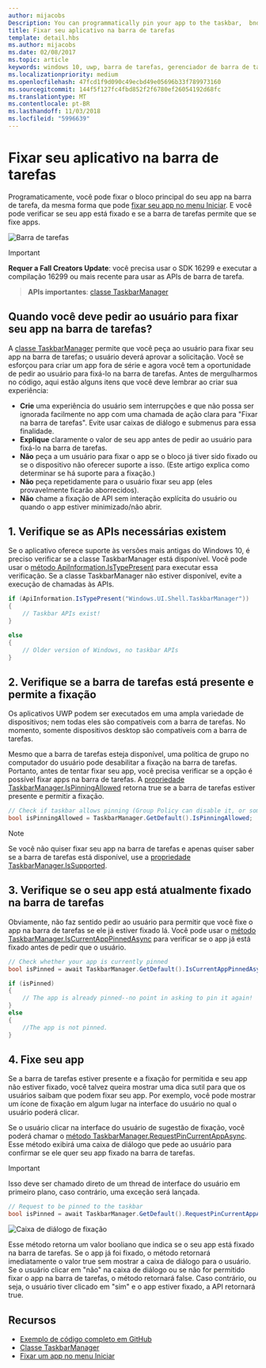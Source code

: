 ```yaml
---
author: mijacobs
Description: You can programmatically pin your app to the taskbar,  bnd you can check if it's currently pinned.
title: Fixar seu aplicativo na barra de tarefas
template: detail.hbs
ms.author: mijacobs
ms.date: 02/08/2017
ms.topic: article
keywords: windows 10, uwp, barra de tarefas, gerenciador de barra de tarefas, fixar na barra de tarefas, bloco principal
ms.localizationpriority: medium
ms.openlocfilehash: 47fcd1f9d090c49ecbd49e05696b33f789973160
ms.sourcegitcommit: 144f5f127fc4fbd852f2f6780ef26054192d68fc
ms.translationtype: MT
ms.contentlocale: pt-BR
ms.lasthandoff: 11/03/2018
ms.locfileid: "5996639"
---
```

# <a name="pin-your-app-to-the-taskbar"></a>Fixar seu aplicativo na barra de tarefas

Programaticamente, você pode fixar o bloco principal do seu app na barra de tarefa, da mesma forma que pode [fixar seu app no menu Iniciar](tiles-and-notifications/primary-tile-apis.md). E você pode verificar se seu app está fixado e se a barra de tarefas permite que se fixe apps. 

![Barra de tarefas](images/taskbar/taskbar.png)

> [!IMPORTANT]
> **Requer a Fall Creators Update**: você precisa usar o SDK 16299 e executar a compilação 16299 ou mais recente para usar as APIs de barra de tarefa.

> **APIs importantes**: [classe TaskbarManager](https://docs.microsoft.com/uwp/api/windows.ui.shell.taskbarmanager) 


## <a name="when-should-you-ask-the-user-to-pin-your-app-to-the-taskbar"></a>Quando você deve pedir ao usuário para fixar seu app na barra de tarefas? 

A [classe TaskbarManager](https://docs.microsoft.com/uwp/api/windows.ui.shell.taskbarmanager) permite que você peça ao usuário para fixar seu app na barra de tarefas; o usuário deverá aprovar a solicitação. Você se esforçou para criar um app fora de série e agora você tem a oportunidade de pedir ao usuário para fixá-lo na barra de tarefas. Antes de mergulharmos no código, aqui estão alguns itens que você deve lembrar ao criar sua experiência:

* **Crie** uma experiência do usuário sem interrupções e que não possa ser ignorada facilmente no app com uma chamada de ação clara para "Fixar na barra de tarefas". Evite usar caixas de diálogo e submenus para essa finalidade. 
* **Explique** claramente o valor de seu app antes de pedir ao usuário para fixá-lo na barra de tarefas.
* **Não** peça a um usuário para fixar o app se o bloco já tiver sido fixado ou se o dispositivo não oferecer suporte a isso. (Este artigo explica como determinar se há suporte para a fixação.)
* **Não** peça repetidamente para o usuário fixar seu app (eles provavelmente ficarão aborrecidos).
* **Não** chame a fixação de API sem interação explícita do usuário ou quando o app estiver minimizado/não abrir.


## <a name="1-check-whether-the-required-apis-exist"></a>1. Verifique se as APIs necessárias existem

Se o aplicativo oferece suporte às versões mais antigas do Windows 10, é preciso verificar se a classe TaskbarManager está disponível. Você pode usar o [método ApiInformation.IsTypePresent](https://docs.microsoft.com/en-us/uwp/api/windows.foundation.metadata.apiinformation#Windows_Foundation_Metadata_ApiInformation_IsTypePresent_System_String_) para executar essa verificação. Se a classe TaskbarManager não estiver disponível, evite a execução de chamadas às APIs.

```csharp
if (ApiInformation.IsTypePresent("Windows.UI.Shell.TaskbarManager"))
{
    // Taskbar APIs exist!
}

else
{
    // Older version of Windows, no taskbar APIs
}
```


## <a name="2-check-whether-taskbar-is-present-and-allows-pinning"></a>2. Verifique se a barra de tarefas está presente e permite a fixação

Os aplicativos UWP podem ser executados em uma ampla variedade de dispositivos; nem todas eles são compatíveis com a barra de tarefas. No momento, somente dispositivos desktop são compatíveis com a barra de tarefas. 

Mesmo que a barra de tarefas esteja disponível, uma política de grupo no computador do usuário pode desabilitar a fixação na barra de tarefas. Portanto, antes de tentar fixar seu app, você precisa verificar se a opção é possível fixar apps na barra de tarefas. A [propriedade TaskbarManager.IsPinningAllowed](https://docs.microsoft.com/uwp/api/windows.ui.shell.taskbarmanager.IsPinningAllowed) retorna true se a barra de tarefas estiver presente e permitir a fixação. 

```csharp
// Check if taskbar allows pinning (Group Policy can disable it, or some device families don't have taskbar)
bool isPinningAllowed = TaskbarManager.GetDefault().IsPinningAllowed;
```

> [!NOTE]
> Se você não quiser fixar seu app na barra de tarefas e apenas quiser saber se a barra de tarefas está disponível, use a [propriedade TaskbarManager.IsSupported](https://docs.microsoft.com/uwp/api/windows.ui.shell.taskbarmanager.IsSupported).


## <a name="3-check-whether-your-app-is-currently-pinned-to-the-taskbar"></a>3. Verifique se o seu app está atualmente fixado na barra de tarefas

Obviamente, não faz sentido pedir ao usuário para permitir que você fixe o app na barra de tarefas se ele já estiver fixado lá. Você pode usar o [método TaskbarManager.IsCurrentAppPinnedAsync](https://docs.microsoft.com/uwp/api/windows.ui.shell.taskbarmanager.IsCurrentAppPinnedAsync) para verificar se o app já está fixado antes de pedir que o usuário.

```csharp
// Check whether your app is currently pinned
bool isPinned = await TaskbarManager.GetDefault().IsCurrentAppPinnedAsync();

if (isPinned)
{
    // The app is already pinned--no point in asking to pin it again!
}
else 
{
    //The app is not pinned. 
}
```


##  <a name="4-pin-your-app"></a>4. Fixe seu app

Se a barra de tarefas estiver presente e a fixação for permitida e seu app não estiver fixado, você talvez queira mostrar uma dica sutil para que os usuários saibam que podem fixar seu app. Por exemplo, você pode mostrar um ícone de fixação em algum lugar na interface do usuário no qual o usuário poderá clicar. 

Se o usuário clicar na interface do usuário de sugestão de fixação, você poderá chamar o [método TaskbarManager.RequestPinCurrentAppAsync](https://docs.microsoft.com/uwp/api/windows.ui.shell.taskbarmanager.RequestPinCurrentAppAsync). Esse método exibirá uma caixa de diálogo que pede ao usuário para confirmar se ele quer seu app fixado na barra de tarefas.

> [!IMPORTANT]
> Isso deve ser chamado direto de um thread de interface do usuário em primeiro plano, caso contrário, uma exceção será lançada.

```csharp
// Request to be pinned to the taskbar
bool isPinned = await TaskbarManager.GetDefault().RequestPinCurrentAppAsync();
```

![Caixa de diálogo de fixação](images/taskbar/pin-dialog.png)

Esse método retorna um valor booliano que indica se o seu app está fixado na barra de tarefas. Se o app já foi fixado, o método retornará imediatamente o valor true sem mostrar a caixa de diálogo para o usuário. Se o usuário clicar em "não" na caixa de diálogo ou se não for permitido fixar o app na barra de tarefas, o método retornará false. Caso contrário, ou seja, o usuário tiver clicado em "sim" e o app estiver fixado, a API retornará true.


## <a name="resources"></a>Recursos

* [Exemplo de código completo em GitHub](https://github.com/WindowsNotifications/quickstart-pin-to-taskbar)
* [Classe TaskbarManager](https://docs.microsoft.com/uwp/api/windows.ui.shell.taskbarmanager)
* [Fixar um app no menu Iniciar](tiles-and-notifications/primary-tile-apis.md)